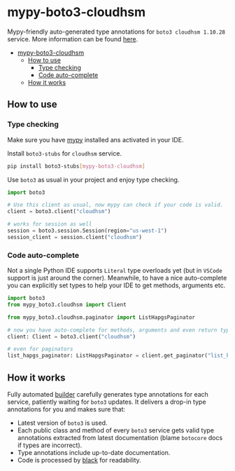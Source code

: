 # mypy-boto3-cloudhsm

Mypy-friendly auto-generated type annotations for `boto3 cloudhsm 1.10.28` service.
More information can be found [here](https://github.com/vemel/mypy_boto3).

- [mypy-boto3-cloudhsm](#mypy-boto3-cloudhsm)
  - [How to use](#how-to-use)
    - [Type checking](#type-checking)
    - [Code auto-complete](#code-auto-complete)
  - [How it works](#how-it-works)

## How to use

### Type checking

Make sure you have [mypy](https://github.com/python/mypy) installed ans activated in your IDE.

Install `boto3-stubs` for `cloudhsm` service.

```bash
pip install boto3-stubs[mypy-boto3-cloudhsm]
```

Use `boto3` as usual in your project and enjoy type checking.

```python
import boto3

# Use this client as usual, now mypy can check if your code is valid.
client = boto3.client("cloudhsm")

# works for session as well
session = boto3.session.Session(region="us-west-1")
session_client = session.client("cloudhsm")

```

### Code auto-complete

Not a single Python IDE supports `Literal` type overloads yet (but in `VSCode` support is just around the corner).
Meanwhile, to have a nice auto-complete you can explicitly set types to help your IDE to get methods, arguments etc.

```python
import boto3
from mypy_boto3.cloudhsm import Client

from mypy_boto3.cloudhsm.paginator import ListHapgsPaginator

# now you have auto-complete for methods, arguments and even return types
client: Client = boto3.client("cloudhsm")

# even for paginators
list_hapgs_paginator: ListHapgsPaginator = client.get_paginator("list_hapgs")
```

## How it works

Fully automated [builder](https://github.com/vemel/mypy_boto3) carefully generates
type annotations for each service, patiently waiting for `boto3` updates. It delivers
a drop-in type annotations for you and makes sure that:

- Latest version of `boto3` is used.
- Each public class and method of every `boto3` service gets valid type annotations
  extracted from latest documentation (blame `botocore` docs if types are incorrect).
- Type annotations include up-to-date documentation.
- Code is processed by [black](https://github.com/psf/black) for readability.